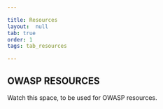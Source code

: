 ```yaml
---

title: Resources
layout:  null
tab: true
order: 1
tags: tab_resources

---
```


## OWASP RESOURCES
Watch this space, to be used for OWASP resources.

